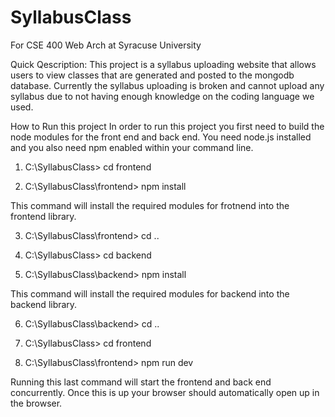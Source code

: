 # SyllabusClass
For CSE 400 Web Arch at Syracuse University

Quick Qescription:
This project is a syllabus uploading website that allows users to view classes that are generated and posted to the mongodb database.
Currently the syllabus uploading is broken and cannot upload any syllabus due to not having enough knowledge on the coding language we used.

How to Run this project
In order to run this project you first need to build the node modules for the front end and back end. You need node.js installed and you
also need npm enabled within your command line. 

1. C:\SyllabusClass> cd frontend

2. C:\SyllabusClass\frontend> npm install

This command will install the required modules for frotnend into the frontend library.

3. C:\SyllabusClass\frontend> cd ..

4. C:\SyllabusClass> cd backend

5. C:\SyllabusClass\backend> npm install

This command will install the required modules for backend into the backend library.

6. C:\SyllabusClass\backend> cd ..

7. C:\SyllabusClass> cd frontend

8. C:\SyllabusClass\frontend> npm run dev

Running this last command will start the frontend and back end concurrently. Once this is up your browser should automatically open up
in the browser. 